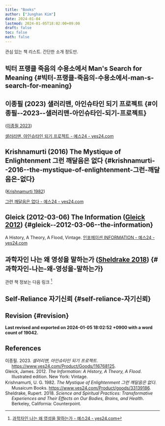 ```yaml
---
title: "Books"
author: ["Junghan Kim"]
date: 2024-01-04
lastmod: 2024-01-05T18:02:00+09:00
draft: false
toc: false
math: false
---
```


관심 있는 책 리스트. 간단한 소개 정도만.


## 빅터 프랭클 죽음의 수용소에서 Man's Search for Meaning {#빅터-프랭클-죽음의-수용소에서-man-s-search-for-meaning}


## 이종필 (2023) 샐러리맨, 아인슈타인 되기 프로젝트 {#이종필--2023--샐러리맨-아인슈타인-되기-프로젝트}

(<a href="#citeproc_bib_item_1">이종필 2023</a>)

[샐러리맨, 아인슈타인 되기 프로젝트 - 예스24 - yes24.com](https://www.yes24.com/Product/Goods/116768125)


## Krishnamurti (2016) The Mystique of Enlightenment 그런 깨달음은 없다 {#krishnamurti--2016--the-mystique-of-enlightenment-그런-깨달음은-없다}

(<a href="#citeproc_bib_item_3">Krishnamurti 1982</a>)

[그런 깨달음은 없다 - 예스24 - yes24.com](https://www.yes24.com/Product/goods/33139186)


## Gleick (2012-03-06) The Information (<a href="#citeproc_bib_item_2">Gleick 2012</a>) {#gleick--2012-03-06--the-information}

A History, A Theory, A Flood, Vintage.
[인포메이션 INFORMATION - 예스24 - yes24.com](https://www.yes24.com/Product/Goods/35243316)


## 과학자인 나는 왜 영성을 말하는가 (<a href="#citeproc_bib_item_4">Sheldrake 2018</a>) {#과학자인-나는-왜-영성을-말하는가}

관련 책 정보는 다음 링크&nbsp;[^fn:1]


## Self-Reliance 자기신뢰 {#self-reliance-자기신뢰}


## Revision {#revision}

**Last revised and exported on 2024-01-05 18:02:52 +0900 with a word
count of 19042.**

## References

<style>.csl-entry{text-indent: -1.5em; margin-left: 1.5em;}</style><div class="csl-bib-body">
<div class="csl-entry"><a id="citeproc_bib_item_1"></a>이종필. 2023. <i>샐러리맨, 아인슈타인 되기 프로젝트</i>. <a href="https://www.yes24.com/Product/Goods/116768125">https://www.yes24.com/Product/Goods/116768125</a>.</div>
<div class="csl-entry"><a id="citeproc_bib_item_2"></a>Gleick, James. 2012. <i>The Information: A History, A Theory, A Flood</i>. Illustrated edition. New York: Vintage.</div>
<div class="csl-entry"><a id="citeproc_bib_item_3"></a>Krishnamurti, U. G. 1982. <i>The Mystique of Enlightenment 그런 깨달음은 없다</i>. Musaicum Books. <a href="https://www.yes24.com/Product/goods/33139186">https://www.yes24.com/Product/goods/33139186</a>.</div>
<div class="csl-entry"><a id="citeproc_bib_item_4"></a>Sheldrake, Rupert. 2018. <i>Science and Spiritual Practices: Transformative Experiences and Their Effects on Our Bodies, Brains, and Health</i>. Berkeley, California: Counterpoint.</div>
</div>

[^fn:1]: [과학자인 나는 왜 영성을 말하는가 - 예스24 - yes24.com](https://www.yes24.com/Product/Goods/78212983)
